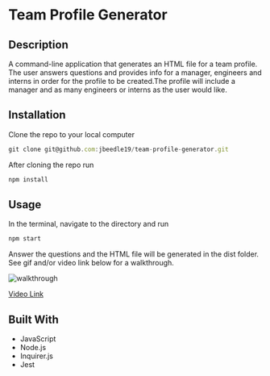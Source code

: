 # Team Profile Generator

## Description
A command-line application that generates an HTML file for a team profile. The user answers questions and provides info for a manager, engineers and interns in order for the profile to be created.The profile will include a manager and as many engineers or interns as the user would like.

## Installation
Clone the repo to your local computer
```JavaScript
git clone git@github.com:jbeedle19/team-profile-generator.git
``` 
After cloning the repo run
```JavaScript
npm install
``` 

## Usage
In the terminal, navigate to the directory and run
```JavaScript
npm start
``` 
Answer the questions and the HTML file will be generated in the dist folder. See gif and/or video link below for a walkthrough.

![walkthrough](placeholder.gif)

[Video Link](placeholder-link)

## Built With
* JavaScript
* Node.js
* Inquirer.js
* Jest